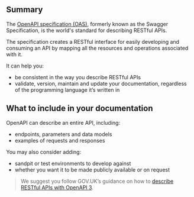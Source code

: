 ## Summary

The [OpenAPI specification (OAS)](https://swagger.io/resources/open-api/), formerly known as the Swagger Specification, is the world's standard for describing RESTful APIs.

The specification creates a RESTful interface for easily developing and consuming an API by mapping all the resources and operations associated with it. 

It can help you:

* be consistent in the way you describe RESTful APIs  
* validate, version, maintain and update your documentation, regardless of the programming language it’s written in

## What to include in your documentation

OpenAPI can describe an entire API, including:

* endpoints, parameters and data models  
* examples of requests and responses

You may also consider adding:

* sandpit or test environments to develop against  
* whether you want it to be made publicly available or on request

> We suggest you follow GOV.UK’s guidance on how to [describe RESTful APIs with OpenAPI 3](https://www.gov.uk/government/publications/recommended-open-standards-for-government/describing-restful-apis-with-openapi-3).
